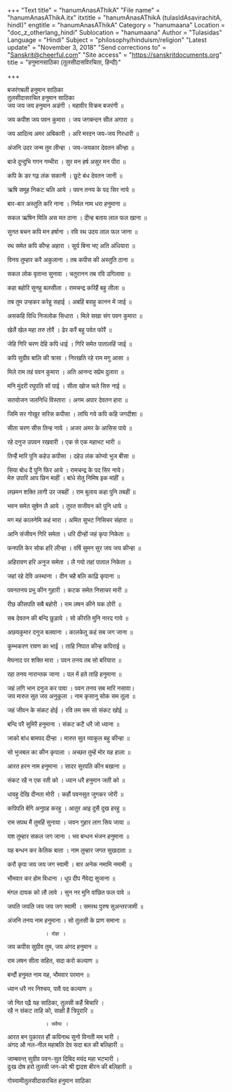 +++
"Text title" = "hanumAnasAThikA"
"File name" = "hanumAnasAThikA.itx"
itxtitle = "hanumAnasAThikA (tulasIdAsavirachitA, hindI)"
engtitle = "hanumAnasAThikA"
Category = "hanumaana"
Location = "doc_z_otherlang_hindi"
Sublocation = "hanumaana"
Author = "Tulasidas"
Language = "Hindi"
Subject = "philosophy/hinduism/religion"
"Latest update" = "November 3, 2018"
"Send corrections to" = "Sanskrit@cheerful.com"
"Site access" = "https://sanskritdocuments.org"
title = "हनुमानसाठिका (तुलसीदासविरचिता, हिन्दी)"

+++
  
 बजरंगबली हनुमान साठिका   
तुलसीदासरचित हनुमान साठिका  
जय जय जय हनुमान अडंगी । महावीर विक्रम बजरंगी ॥  
  
जय कपीश जय पवन कुमारा । जय जगबन्दन सील अगारा ॥  
  
जय आदित्य अमर अबिकारी । अरि मरदन जय-जय गिरधारी ॥  
  
अंजनि उदर जन्म तुम लीन्हा । जय-जयकार देवतन कीन्हा ॥  
  
बाजे दुन्दुभि गगन गम्भीरा । सुर मन हर्ष असुर मन पीरा ॥  
  
कपि के डर गढ़ लंक सकानी । छूटे बंध देवतन जानी ॥  
  
ऋषि समूह निकट चलि आये । पवन तनय के पद सिर नाये ॥  
  
बार-बार अस्तुति करि नाना । निर्मल नाम धरा हनुमाना ॥  
  
सकल ऋषिन मिलि अस मत ठाना । दीन्ह बताय लाल फल खाना ॥  
  
सुनत बचन कपि मन हर्षाना । रवि रथ उदय लाल फल जाना ॥  
  
रथ समेत कपि कीन्ह अहारा । सूर्य बिना भए अति अंधियारा ॥  
  
विनय तुम्हार करै अकुलाना । तब कपीस की अस्तुति ठाना ॥  
  
सकल लोक वृतान्त सुनावा । चतुरानन तब रवि उगिलावा ॥  
  
कहा बहोरि सुनहु बलसीला । रामचन्द्र करिहैं बहु लीला ॥  
  
तब तुम उन्हकर करेहू सहाई । अबहिं बसहु कानन में जाई ॥  
  
असकहि विधि निजलोक सिधारा । मिले सखा संग पवन कुमारा ॥  
  
खेलैं खेल महा तरु तोरैं । ढेर करैं बहु पर्वत फोरैं ॥  
  
जेहि गिरि चरण देहि कपि धाई । गिरि समेत पातालहिं जाई ॥  
  
कपि सुग्रीव बालि की त्रासा । निरखति रहे राम मगु आसा ॥  
  
मिले राम तहं पवन कुमारा । अति आनन्द सप्रेम दुलारा ॥  
  
मनि मुंदरी रघुपति सों पाई । सीता खोज चले सिरु नाई ॥  
  
सतयोजन जलनिधि विस्तारा । अगम अपार देवतन हारा ॥  
  
जिमि सर गोखुर सरिस कपीसा । लांघि गये कपि कहि जगदीशा ॥  
  
सीता चरण सीस तिन्ह नाये । अजर अमर के आसिस पाये ॥  
  
रहे दनुज उपवन रखवारी । एक से एक महाभट भारी ॥  
  
तिन्हैं मारि पुनि कहेउ कपीसा । दहेउ लंक कोप्यो भुज बीसा ॥  
  
सिया बोध दै पुनि फिर आये । रामचन्द्र के पद सिर नाये।  
मेरु उपारि आप छिन माहीं । बांधे सेतु निमिष इक मांहीं ॥  
  
लछमन शक्ति लागी उर जबहीं । राम बुलाय कहा पुनि तबहीं ॥  
  
भवन समेत सुषेन लै आये । तुरत सजीवन को पुनि धाये ॥  
  
मग महं कालनेमि कहं मारा । अमित सुभट निसिचर संहारा ॥  
  
आनि संजीवन गिरि समेता । धरि दीन्हों जहं कृपा निकेता ॥  
  
फनपति केर सोक हरि लीन्हा । वर्षि सुमन सुर जय जय कीन्हा ॥  
  
अहिरावण हरि अनुज समेता । लै गयो तहां पाताल निकेता ॥  
  
जहां रहे देवि अस्थाना । दीन चहै बलि काढ़ि कृपाना ॥  
  
पवनतनय प्रभु कीन गुहारी । कटक समेत निसाचर मारी ॥  
  
रीछ कीसपति सबै बहोरी । राम लषन कीने यक ठोरी ॥  
  
सब देवतन की बन्दि छुड़ाये । सो कीरति मुनि नारद गाये ॥  
  
अछयकुमार दनुज बलवाना । कालकेतु कहं सब जग जाना ॥  
  
कुम्भकरण रावण का भाई । ताहि निपात कीन्ह कपिराई ॥  
  
मेघनाद पर शक्ति मारा । पवन तनय तब सो बरियारा ॥  
  
रहा तनय नारान्तक जाना । पल में हते ताहि हनुमाना ॥  
  
जहं लगि भान दनुज कर पावा । पवन तनय सब मारि नसावा।  
जय मारुत सुत जय अनुकूला । नाम कृसानु सोक सम तूला ॥  
  
जहं जीवन के संकट होई । रवि तम सम सो संकट खोई ॥  
  
बन्दि परै सुमिरै हनुमाना । संकट कटै धरै जो ध्याना ॥  
  
जाको बांध बामपद दीन्हा । मारुत सुत व्याकुल बहु कीन्हा ॥  
  
सो भुजबल का कीन कृपाला । अच्छत तुम्हें मोर यह हाला ॥  
  
आरत हरन नाम हनुमाना । सादर सुरपति कीन बखाना ॥  
  
संकट रहै न एक रती को । ध्यान धरै हनुमान जती को ॥  
  
धावहु देखि दीनता मोरी । कहौं पवनसुत जुगकर जोरी ॥  
  
कपिपति बेगि अनुग्रह करहु । आतुर आइ दुसै दुख हरहु ॥  
  
राम सपथ मैं तुमहिं सुनाया । जवन गुहार लाग सिय जाया ॥  
  
यश तुम्हार सकल जग जाना । भव बन्धन भंजन हनुमाना ॥  
  
यह बन्धन कर केतिक बाता । नाम तुम्हार जगत सुखदाता ॥  
  
करौ कृपा जय जय जग स्वामी । बार अनेक नमामि नमामी ॥  
  
भौमवार कर होम विधाना । धूप दीप नैवेद्य सुजाना ॥  
  
मंगल दायक को लौ लावे । सुन नर मुनि वांछित फल पावे ॥  
  
जयति जयति जय जय जग स्वामी । समरथ पुरुष सुअन्तरजामी ॥  
  
अंजनि तनय नाम हनुमाना । सो तुलसी के प्राण समाना ॥  
  
                । दोहा ।  
जय कपीस सुग्रीव तुम, जय अंगद हनुमान ॥  
  
राम लषन सीता सहित, सदा करो कल्याण ॥  
  
बन्दौं हनुमत नाम यह, भौमवार परमान ॥  
  
ध्यान धरै नर निश्चय, पावै पद कल्याण ॥  
  
जो नित पढ़ै यह साठिका, तुलसी कहैं बिचारि ।  
रहै न संकट ताहि को, साक्षी हैं त्रिपुरारि ॥  
  
                । सवैया ।  
आरत बन पुकारत हौं कपिनाथ सुनो विनती मम भारी ।  
अंगद औ नल-नील महाबलि देव सदा बल की बलिहारी  ॥  
  
जाम्बवन्त् सुग्रीव पवन-सुत दिबिद मयंद महा भटभारी ।  
दुःख दोष हरो तुलसी जन-को श्री द्वादश बीरन की बलिहारी  ॥  
  
गोस्वामीतुलसीदासरचित हनुमान साठिका  
  
  
